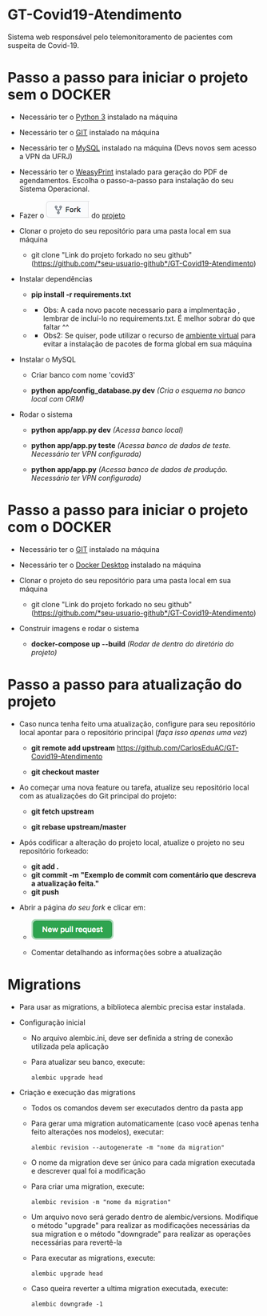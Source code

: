 # GT-Covid19-Atendimento
Sistema web responsável pelo telemonitoramento de pacientes com suspeita de Covid-19.

# Passo a passo para iniciar o projeto sem o DOCKER
- Necessário ter o [Python 3](https://www.python.org/downloads/) instalado na máquina

- Necessário ter o [GIT](https://git-scm.com/downloads) instalado na máquina

- Necessário ter o [MySQL](https://www.mysql.com/) instalado na máquina (Devs novos sem acesso a VPN da UFRJ)
  
- Necessário ter o [WeasyPrint](https://weasyprint.readthedocs.io/en/latest/install.html) instalado para geração do PDF de agendamentos. Escolha o passo-a-passo para instalação do seu Sistema Operacional.

- Fazer o ![Fork](https://raw.githubusercontent.com/carlosbazilio/github-images/master/fork.png) do [projeto](https://github.com/CarlosEduAC/GT-Covid19-Atendimento) 

- Clonar o projeto do seu repositório para uma pasta local em sua máquina

    - git clone "Link do projeto forkado no seu github" (https://github.com/*seu-usuario-github*/GT-Covid19-Atendimento)

- Instalar dependências

    - **pip install -r requirements.txt**

    - * Obs: A cada novo pacote necessario para a implmentação , lembrar de incluí-lo no requirements.txt. É melhor sobrar do que faltar ^^

    - * Obs2: Se quiser, pode utilizar o recurso de [ambiente virtual](https://docs.python-guide.org/dev/virtualenvs/#lower-level-virtualenv) para evitar a instalação de pacotes de forma global em sua máquina

- Instalar o MySQL

    - Criar banco com nome 'covid3'

    - **python app/config_database.py dev** *(Cria o esquema no banco local com ORM)*

- Rodar o sistema

    - **python app/app.py dev** *(Acessa banco local)*
  
    - **python app/app.py teste** *(Acessa banco de dados de teste. Necessário ter VPN configurada)*
  
    - **python app/app.py** *(Acessa banco de dados de produção. Necessário ter VPN configurada)*

# Passo a passo para iniciar o projeto com o DOCKER

- Necessário ter o [GIT](https://git-scm.com/downloads) instalado na máquina

- Necessário ter o [Docker Desktop](https://www.docker.com/products/docker-desktop) instalado na máquina

- Clonar o projeto do seu repositório para uma pasta local em sua máquina

    - git clone "Link do projeto forkado no seu github" (https://github.com/*seu-usuario-github*/GT-Covid19-Atendimento)

- Construir imagens e rodar o sistema

    - **docker-compose up --build** *(Rodar de dentro do diretório do projeto)*

# Passo a passo para atualização do projeto

- Caso nunca tenha feito uma atualização, configure para seu repositório local apontar para o repositório principal (*faça isso apenas uma vez*)

    - **git remote add upstream** https://github.com/CarlosEduAC/GT-Covid19-Atendimento

    - **git checkout master** 

- Ao começar uma nova feature ou tarefa, atualize seu repositório local com as atualizações do Git principal do projeto:

    - **git fetch upstream** 

    - **git rebase upstream/master**

- Após codificar a alteração do projeto local, atualize o projeto no seu repositório forkeado:

    - **git add .**
    - **git commit -m "Exemplo de commit com comentário que descreva a atualização feita."**
    - **git push**

- Abrir a página *do seu fork* e clicar em:
    
    - ![New pull request](https://raw.githubusercontent.com/carlosbazilio/github-images/master/pr.png)

    - Comentar detalhando as informações sobre a atualização

# Migrations

- Para usar as migrations, a biblioteca alembic precisa estar instalada.

- Configuração inicial

  - No arquivo alembic.ini, deve ser definida a string de conexão utilizada pela aplicação
  - Para atualizar seu banco, execute:

        alembic upgrade head

- Criação e execução das migrations

  - Todos os comandos devem ser executados dentro da pasta app
  - Para gerar uma migration automaticamente (caso você apenas tenha feito alterações nos modelos), executar:

        alembic revision --autogenerate -m "nome da migration"

  - O nome da migration deve ser único para cada migration executada e descrever qual foi a modificação
  - Para criar uma migration, execute:

        alembic revision -m "nome da migration"

  - Um arquivo novo será gerado dentro de alembic/versions. Modifique o método "upgrade" para realizar as modificações necessárias da sua migration e o método "downgrade" para realizar as operações necessárias para revertê-la

  - Para executar as migrations, execute:

        alembic upgrade head

  - Caso queira reverter a ultima migration executada, execute:

        alembic downgrade -1
